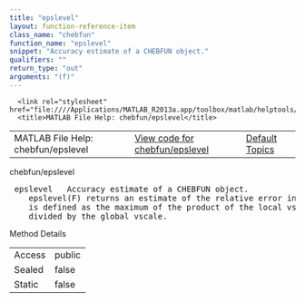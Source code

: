 ```yaml
---
title: "epslevel"
layout: function-reference-item
class_name: "chebfun"
function_name: "epslevel"
snippet: "Accuracy estimate of a CHEBFUN object."
qualifiers: ""
return_type: "out"
arguments: "(f)"
---
```


<html>
   <head>
      <meta http-equiv="Content-Type" content="text/html; charset=utf-8">
   
      <link rel="stylesheet" href="file:////Applications/MATLAB_R2013a.app/toolbox/matlab/helptools/private/helpwin.css">
      <title>MATLAB File Help: chebfun/epslevel</title>
   </head>
   <body>
      <!--Single-page help-->
      <table border="0" cellspacing="0" width="100%">
         <tr class="subheader">
            <td class="headertitle">MATLAB File Help: chebfun/epslevel</td>
            <td class="subheader-left"><a href="matlab:edit chebfun/epslevel">View code for chebfun/epslevel</a></td>
            <td class="subheader-right"><a href="matlab:helpwin">Default Topics</a></td>
         </tr>
      </table>
      <div class="title">chebfun/epslevel</div>
      <div class="helptext"><pre><!--helptext --> <span class="helptopic">epslevel</span>   Accuracy estimate of a CHEBFUN object.
    <span class="helptopic">epslevel</span>(F) returns an estimate of the relative error in the CHEBFUN F. This
    is defined as the maximum of the product of the local vscales and epslevels,
    divided by the global vscale.</pre></div><!--after help -->
      <!--Method-->
      <div class="sectiontitle">Method Details</div>
      <table class="class-details">
         <tr>
            <td class="class-detail-label">Access</td>
            <td>public</td>
         </tr>
         <tr>
            <td class="class-detail-label">Sealed</td>
            <td>false</td>
         </tr>
         <tr>
            <td class="class-detail-label">Static</td>
            <td>false</td>
         </tr>
      </table>
   </body>
</html>
